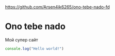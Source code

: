https://github.com/Arsen4ik6265/ono-tebe-nado-fd
# Ono tebe nado

Мой супер сайт

```js
console.log("Hello world!")
```